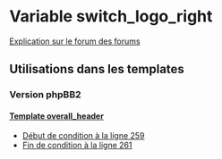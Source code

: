 # Variable switch_logo_right
[Explication sur le forum des forums](http://forum.forumactif.com/t294113-listing-des-variables#switch_logo_right)
## Utilisations dans les templates
### Version phpBB2
#### [Template overall_header](subsilver/overall_header.md)
* [Début de condition à la ligne 259](../subsilver/overall_header.tpl#L259)
* [Fin de condition à la ligne 261](../subsilver/overall_header.tpl#L261)